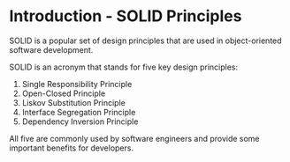 # Introduction - SOLID Principles

SOLID is a popular set of design principles that are used in object-oriented software development. 

SOLID is an acronym that stands for five key design principles: 

1. Single Responsibility Principle
2. Open-Closed Principle
3. Liskov Substitution Principle
4. Interface Segregation Principle
5. Dependency Inversion Principle

All five are commonly used by software engineers and provide some important benefits for developers.

